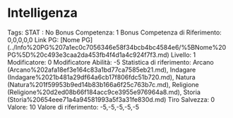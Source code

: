 # Intelligenza

Tags: STAT
: No
Bonus Competenza: 1
Bonus Competenza di Riferimento: 0,0,0,0,0
Link PG: [Nome PG] (../Info%20PG%207a1ec0c7056346e58f34bcb4bc4584e6/%5BNome%20PG%5D%20c493e3caa2da453fb4f4d1a4c924f7f3.md)
Livello: 1
Modificatore: 0
Modificatore  Abilità: -5
Statistica di riferimento: Arcano (Arcano%202afa18ef3e164c83a1bd77ca7585eb21.md), Indagare (Indagare%2021b481a29df64a6cb17f806fdc51b720.md), Natura (Natura%201f59953b9ed14b83b166a6f25c763b7c.md), Religione (Religione%20d2ed08b66f184acc9ce3955e976964a8.md), Storia (Storia%20654eee71a4a94581993a5f3a31fe830d.md)
Tiro Salvezza: 0
Valore: 10
Valore di riferimento: -5,-5,-5,-5,-5